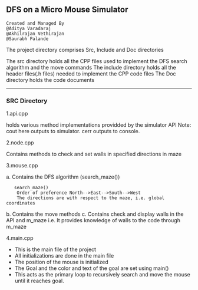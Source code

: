 ## DFS on a Micro Mouse Simulator

~~~
Created and Managed By
@Aditya Varadaraj 
@Akhilrajan Vethirajan 
@Saurabh Palande 
~~~ 


The project directory comprises 
Src, Include and Doc directories 

The src directory holds all the CPP files used to implement the DFS search algorithm and the move commands
The include directory holds all the header files(.h files) needed to implement the CPP code files
The Doc directory holds the code documents

---

### SRC Directory ###

1.api.cpp 

holds various method implementations providded by the simulator API
Note: cout here outputs to simulator. cerr outputs to console.

2.node.cpp

Contains methods to check and set walls in specified directions in maze

3.mouse.cpp

a. Contains the DFS algorithm (search_maze())

```
   search_maze()
	Order of preference North-->East-->South-->West
	The directions are with respect to the maze, i.e. global coordinates
```
b. Contains the move methods
c. Contains check and display walls in the API and m_maze
i.e. It provides knowledge of walls to the code through m_maze

4.main.cpp

- This is the main file of the project 
- All initializations are done in the main file
- The position of the mouse is initialized
- The Goal and the color and text of the goal are set using main()
- This acts as the primary loop to recursively search and move the mouse until it reaches goal.
